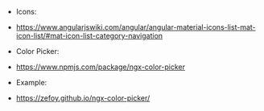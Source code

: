 * Icons:
 - https://www.angularjswiki.com/angular/angular-material-icons-list-mat-icon-list/#mat-icon-list-category-navigation

* Color Picker:
 - https://www.npmjs.com/package/ngx-color-picker
* Example:
 - https://zefoy.github.io/ngx-color-picker/


